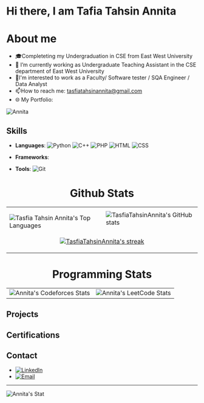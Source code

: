# Hi there, I am Tafia Tahsin Annita

# About me

- 🎓Completeting my Undergraduation in CSE from East West University
- 💼 I’m currently working as Undergraduate Teaching Assistant in the CSE department of East West University
- 👯I'm interested to work as a Faculty/ Software tester / SQA Engineer / Data Analyst
- 📫How to reach me: tasfiatahsinannita@gmail.com
- 🌐 My Portfolio:

<div>
  <p align="left"> <img src="https://komarev.com/ghpvc/?username=TasfiaTahsinAnnita&label=Profile%20views&color=0e75b6&style=flat" alt="Annita" /> </p>
</div>

## Skills

- **Languages**: ![Python](https://img.shields.io/badge/-Python-000?&logo=Python)  ![C++](https://img.shields.io/badge/-C++-000?&logo=C%2B%2B)  ![PHP](https://img.shields.io/badge/-PHP-000?&logo=PHP)  ![HTML](https://img.shields.io/badge/-HTML5-000?&logo=HTML5)  ![CSS](https://img.shields.io/badge/-CSS3-000?&logo=CSS3)

- **Frameworks**: 
- **Tools**: ![Git](https://img.shields.io/badge/-Git-000?&logo=Git) 



<h1 align="center">Github Stats</h1>
<div align="center">
  <table>
    <tr>
      <td>
        <p>
          <img align="left" src="https://github-readme-stats.vercel.app/api/top-langs?username=TasfiaTahsinAnnita&show_icons=true&locale=en&layout=compact&theme=midnight-purple" alt="Tasfia Tahsin Annita's Top Languages" />
        </p>
      </td>
      <td>
        <img src="https://github-readme-stats.vercel.app/api?username=TasfiaTahsinAnnita&theme=midnight-purple" alt="TasfiaTahsinAnnita's GitHub stats" />
      </td>
    </tr>
    <tr>
      <td colspan="2" align="center">
        <p align="center">
          <a href="https://github.com/TasfiaTahsinAnnita/github-readme-streak-stats">
            <img title="🔥 Get streak stats for your profile at git.io/streak-stats" alt="TasfiaTahsinAnnita's streak" src="https://github-readme-streak-stats.herokuapp.com/?user=TasfiaTahsinAnnita&theme=midnight-purple&hide_border=true&stroke=0000&background=060A0CD0" />
          </a>
        </p>
      </td>
    </tr>
    
  </table>
</div>


<h1 align="center">Programming Stats</h1>
    <table align="center">
        <tr>
            <td>
                <div align="center">
                    <img src="https://codeforces-readme-stats.vercel.app/api/card?username=_AthinA_&theme=dracula" alt="Annita's Codeforces Stats">
                </div>
            </td>
            <td>
                <div align="center">
                    <img src="https://leetcard.jacoblin.cool/TasfiaTahsinAnnita?theme=transparent" alt="Annita's LeetCode Stats">
                </div>
            </td>
        </tr>
    </table>


## Projects
## Certifications

## Contact

- [![LinkedIn](https://img.shields.io/badge/-LinkedIn-000?&logo=LinkedIn)](https://www.linkedin.com/in/tasfiatahsinannita)
- [![Email](https://img.shields.io/badge/-Email-000?&logo=Gmail)](mailto:tasfiatahsinannita@gmail.com)
---

<div position="center">
  <p align="left"> <img src="https://github-profile-trophy.vercel.app/?username=TasfiaTahsinAnnita" alt="Annita's Stat" /></a> </p>
</div>

